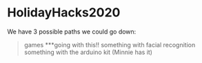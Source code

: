 # HolidayHacks2020

We have 3 possible paths we could go down: 
> games ***going with this!! 
> something with facial recognition 
> something with the arduino kit (Minnie has it) 